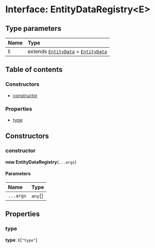 # Interface: EntityDataRegistry\<E>

## Type parameters

| Name | Type |
| :------ | :------ |
| `E` | extends [`EntityData`](/en/auto-docs/fixed-layout-editor/classes/EntityData.md) = [`EntityData`](/en/auto-docs/fixed-layout-editor/classes/EntityData.md) |

## Table of contents

### Constructors

* [constructor](/en/auto-docs/fixed-layout-editor/interfaces/EntityDataRegistry.md#constructor)

### Properties

* [type](/en/auto-docs/fixed-layout-editor/interfaces/EntityDataRegistry.md#type)

## Constructors

### constructor

**new EntityDataRegistry**(`...args`)

#### Parameters

| Name | Type |
| :------ | :------ |
| `...args` | `any`\[] |

## Properties

### type

**type**: `E`\[`"type"`]
